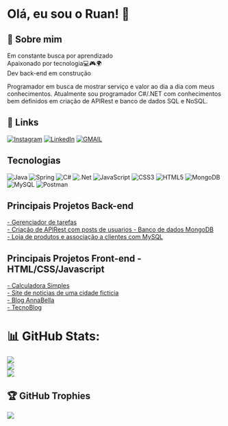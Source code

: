 # Olá, eu sou o Ruan! 👋


## 🚀 Sobre mim
Em constante busca por aprendizado  
Apaixonado por tecnologia💻🎮🌍  
Dev back-end em construção

Programador em busca de mostrar serviço e valor ao dia a dia com meus conhecimentos. Atualmente sou programador C#/.NET com conhecimentos bem definidos em criação de APIRest e banco de dados SQL e NoSQL. 


## 🔗 Links
[![Instagram](https://img.shields.io/badge/Instagram-E4405F?style=for-the-badge&logo=instagram&logoColor=white)](https://www.instagram.com/ruansouzav_/) [![LinkedIn](https://img.shields.io/badge/LinkedIn-0077B5?style=for-the-badge&logo=linkedin&logoColor=white)](https://www.linkedin.com/in/ruanvsouza1/) 
[![GMAIL](https://img.shields.io/badge/Gmail-D14836?style=for-the-badge&logo=gmail&logoColor=white)](https://mail.google.com/mail/u/0/?tab=rm#inbox?compose=CllgCJvmZZpvQGQBdRPhMVnCNkcxfQQhzVrXmKjGmZPBjdNNrrQDPzXrVgfFBqhlpRBQfdTdwCg)

## Tecnologias

![Java](https://img.shields.io/badge/java-%23ED8B00.svg?style=for-the-badge&logo=openjdk&logoColor=white) ![Spring](https://img.shields.io/badge/spring-%236DB33F.svg?style=for-the-badge&logo=spring&logoColor=white) ![C#](https://img.shields.io/badge/c%23-%23239120.svg?style=for-the-badge&logo=c-sharp&logoColor=white) ![.Net](https://img.shields.io/badge/.NET-5C2D91?style=for-the-badge&logo=.net&logoColor=white) ![JavaScript](https://img.shields.io/badge/javascript-%23323330.svg?style=for-the-badge&logo=javascript&logoColor=%23F7DF1E) ![CSS3](https://img.shields.io/badge/css3-%231572B6.svg?style=for-the-badge&logo=css3&logoColor=white) ![HTML5](https://img.shields.io/badge/html5-%23E34F26.svg?style=for-the-badge&logo=html5&logoColor=white) ![MongoDB](https://img.shields.io/badge/MongoDB-%234ea94b.svg?style=for-the-badge&logo=mongodb&logoColor=white) ![MySQL](https://img.shields.io/badge/mysql-%2300f.svg?style=for-the-badge&logo=mysql&logoColor=white) ![Postman](https://img.shields.io/badge/Postman-FF6C37?style=for-the-badge&logo=postman&logoColor=white)

## Principais Projetos Back-end 


[- Gerenciador de tarefas](https://github.com/RuanVSouza/Gerenciador_tarefas)                         
[- Criação de APIRest com posts de usuarios - Banco de dados MongoDB](https://github.com/RuanVSouza/APIRest-springBoot-mongodb)                                                                                                           
[- Loja de produtos e associação a clientes com MySQL](https://github.com/RuanVSouza/workshop-springboot3-jpa)




## Principais Projetos Front-end - HTML/CSS/Javascript

[- Calculadora Simples](https://github.com/RuanVSouza/Calculadora)  
[- Site de noticias de uma cidade ficticia](https://github.com/RuanVSouza/NoticiasCidade)                                                                                      
[- Blog AnnaBella](https://github.com/RuanVSouza/AnnaBella)                                   
[- TecnoBlog](https://github.com/RuanVSouza/TecnoBlog) 

# 📊 GitHub Stats:
![](https://github-readme-stats.vercel.app/api?username=RuanVSouza&theme=dark&hide_border=false&include_all_commits=false&count_private=false)<br/>
![](https://github-readme-streak-stats.herokuapp.com/?user=RuanVSouza&theme=dark&hide_border=false)<br/>
![](https://github-readme-stats.vercel.app/api/top-langs/?username=RuanVSouza&theme=dark&hide_border=false&include_all_commits=false&count_private=false&layout=compact)



## 🏆 GitHub Trophies
![](https://github-profile-trophy.vercel.app/?username=RuanVSouza&theme=monokai&no-frame=false&no-bg=true&margin-w=4)




